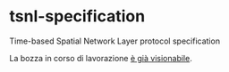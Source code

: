 # tsnl-specification
Time-based Spatial Network Layer protocol specification

La bozza in corso di lavorazione [è già visionabile](https://github.com/PrivacyShield/tsnl-specification/blob/main/drafts/italian.md).
